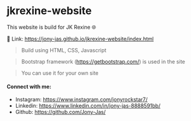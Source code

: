 # jkrexine-website

This website is build for JK Rexine 🌐

🔗 Link: https://jony-jas.github.io/jkrexine-website/index.html

>Build using HTML, CSS, Javascript

>Bootstrap framework (https://getbootstrap.com/) is used in the site

>You can use it for your own site

#### Connect with me:
* Instagram: https://www.instagram.com/jonyrockstar7/
* Linkedin: https://www.linkedin.com/in/jony-jas-8888591bb/
* Github: https://github.com/Jony-Jas/
